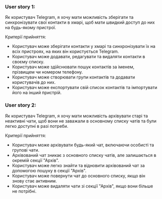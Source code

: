 ### User story 1:

Як користувач Telegram, я хочу мати можливість зберігати та синхронізувати свої контакти в хмарі, щоб мати швидкий доступ до них на будь-якому пристрої.

Критерії прийняття:

* Користувач може зберігати контакти у хмарі та синхронізувати їх на всіх пристроях, на яких він користується Telegram.
* Користувач може додавати, редагувати та видаляти контакти в своєму списку.
* Користувач може здійснювати пошук контактів за іменем, прізвищем чи номером телефону.
* Користувач може створювати групи контактів та додавати користувачів до них.
* Користувач може експортувати свій список контактів та імпортувати його на інший пристрій.

### User story 2:
Як користувач Telegram, я хочу мати можливість архівувати старі та неактивні чати, щоб вони не заважали в основному списку чатів та були легко доступні в разі потреби.

Критерії прийняття:

* Користувач може архівувати будь-який чат, включаючи особисті та групові чати.
* Архівований чат зникає з основного списку чатів, але залишається в окремій секції "Архів".
* Користувач може легко знайти та відновити архівований чат за допомогою пошуку в секції "Архів".
* Користувач може повернути чат до основного списку, якщо він знову стає активним.
* Користувач може видаляти чати зі секції "Архів", якщо вони більше не потрібні.
